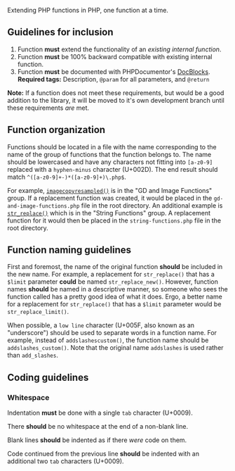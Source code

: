 Extending PHP functions in PHP, one function at a time.

## Guidelines for inclusion

1. Function **must** extend the functionality of an *existing internal function*.
2. Function **must** be 100% backward compatible with existing internal function.
3. Function **must** be documented with PHPDocumentor's [DocBlocks](http://www.phpdoc.org/docs/latest/for-users/anatomy-of-a-docblock.html).  
  **Required tags:** Description, `@param` for all parameters, and `@return`

**Note:** If a function does not meet these requirements, but would be a good addition to the library, it will be moved to it's own development branch until these requirements *are* met.

## Function organization

Functions should be located in a file with the name corresponding to the name of the group of functions that the function belongs to. The name should be lowercased and have any characters not fitting into `[a-z0-9]` replaced with a `hyphen-minus` character (U+002D). The end result should match `^([a-z0-9]+-)*([a-z0-9]+)\.php$`.

For example, [`imagecopyresampled()`](http://php.net/manual/en/function.imagecopyresampled.php) is in the "GD and Image Functions" group. If a replacement function was created, it would be placed in the `gd-and-image-functions.php` file in the root directory. An additional example is [`str_replace()`](http://php.net/manual/en/function.str-replace.php) which is in the "String Functions" group. A replacement function for it would then be placed in the `string-functions.php` file in the root directory.

## Function naming guidelines

First and foremost, the name of the original function **should** be included in the new name. For example, a replacement for `str_replace()` that has a `$limit` parameter **could** be named `str_replace_new()`. However, function names **should** be named in a descriptive manner, so someone who sees the function called has a pretty good idea of what it does. Ergo, a better name for a replacement for `str_replace()` that has a `$limit` parameter would be `str_replace_limit()`.

When possible, a `low line` character (U+005F, also known as an "underscore") should be used to separate words in a function name. For example, instead of `addslashescustom()`, the function name should be `addslashes_custom()`. Note that the original name `addslashes` is used rather than `add_slashes`.

## Coding guidelines

### Whitespace

Indentation **must** be done with a single `tab` character (U+0009).

There **should** be no whitespace at the end of a non-blank line.

Blank lines **should** be indented as if there *were* code on them.

Code continued from the previous line **should** be indented with an additional two `tab` characters (U+0009).
